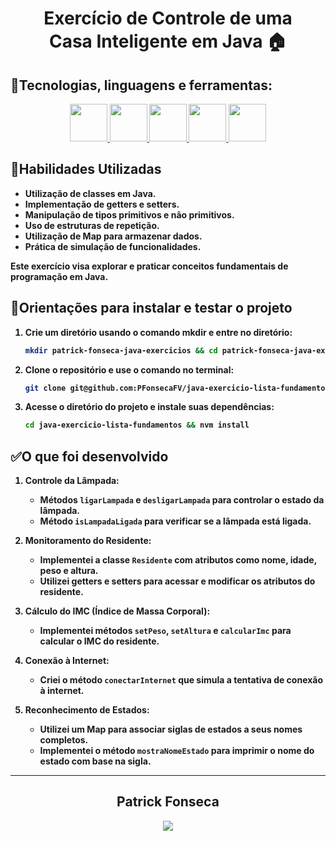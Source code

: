 <div align="center">
  <h1><strong>Exercício de Controle de uma <br> Casa Inteligente em Java 🏠</h1>
  </div>

## <strong>🧰Tecnologias, linguagens e ferramentas:</strong><br />
  <div align="center">
    <a href="https://github.com/PFonsecaFV/PFonsecaFV">
    <img src="https://github.com/PFonsecaFV/PFonsecaFV/blob/main/src/icons/ic_java.svg" width="60" fill="none" />
    <img src="https://github.com/PFonsecaFV/PFonsecaFV/blob/main/src/icons/ic_maven.svg" width="60" fill="none" />
    <img src="https://github.com/PFonsecaFV/PFonsecaFV/blob/main/src/icons/ic_spring.svg" width="60" fill="none" />
    <img src="https://github.com/PFonsecaFV/PFonsecaFV/blob/main/src/icons/ic_springboot.svg" width="60" fill="none" />
    <img src="https://github.com/PFonsecaFV/PFonsecaFV/blob/main/src/icons/ic_junit.svg" width="60" fill="none" />
  </a>
  </div>
  

## <strong>🎯Habilidades Utilizadas</strong><br />

- Utilização de classes em Java.
- Implementação de getters e setters.
- Manipulação de tipos primitivos e não primitivos.
- Uso de estruturas de repetição.
- Utilização de Map para armazenar dados.
- Prática de simulação de funcionalidades.

Este exercício visa explorar e praticar conceitos fundamentais de programação em Java.

## 📝Orientações para instalar e testar o projeto

1. Crie um diretório usando o comando mkdir e entre no diretório:
	```bash
	mkdir patrick-fonseca-java-exercicios && cd patrick-fonseca-java-exercicios
	```
 2. Clone o repositório e use o comando no terminal:
	```bash
	git clone git@github.com:PFonsecaFV/java-exercicio-lista-fundamentos.git
	```
3. Acesse o diretório do projeto e instale suas dependências:
	```bash
	cd java-exercicio-lista-fundamentos && nvm install
	```


## ✅O que foi desenvolvido

1. **Controle da Lâmpada:**
   - Métodos `ligarLampada` e `desligarLampada` para controlar o estado da lâmpada.
   - Método `isLampadaLigada` para verificar se a lâmpada está ligada.

2. **Monitoramento do Residente:**
   - Implementei a classe `Residente` com atributos como nome, idade, peso e altura.
   - Utilizei getters e setters para acessar e modificar os atributos do residente.

3. **Cálculo do IMC (Índice de Massa Corporal):**
   - Implementei métodos `setPeso`, `setAltura` e `calcularImc` para calcular o IMC do residente.

4. **Conexão à Internet:**
   - Criei o método `conectarInternet` que simula a tentativa de conexão à internet.

5. **Reconhecimento de Estados:**
   - Utilizei um Map para associar siglas de estados a seus nomes completos.
   - Implementei o método `mostraNomeEstado` para imprimir o nome do estado com base na sigla.

---

<div align="center">
  <h2>Patrick Fonseca</h2>
	  <a href="https://www.linkedin.com/in/PatrickFonseca/" target="_blank">
      <img src="https://img.shields.io/badge/-LinkedIn-%230077B5?style=for-the-badge&logo=linkedin&logoColor=white" target="_blank">
    </a>
</div>
